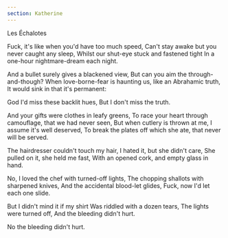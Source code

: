 ```yaml
---
section: Katherine
---
```


Les Échalotes

Fuck, it's like when you'd have too much speed,
Can't stay awake but you never caught any sleep,
Whilst our shut-eye stuck and fastened tight
In a one-hour nightmare-dream each night.

And a bullet surely gives a blackened view,
But can you aim the through-and-though?
When love-borne-fear is haunting us, like an Abrahamic truth,
It would sink in that it's permanent:

God I'd miss these backlit hues,
But I don't miss the truth.

And your gifts were clothes in leafy greens,
To race your heart through camouflage, that we had never seen,
But when cutlery is thrown at me, I assume it's well deserved,
To break the plates off which she ate, that never will be served.

The hairdresser couldn't touch my hair,
I hated it, but she didn't care,
She pulled on it, she held me fast,
With an opened cork, and empty glass in hand.

No, I loved the chef with turned-off lights,
The chopping shallots with sharpened knives,
And the accidental blood-let glides,
Fuck, now I'd let each one slide.

But I didn't mind it if my shirt
Was riddled with a dozen tears,
The lights were turned off,
And the bleeding didn't hurt.

No the bleeding didn't hurt.
